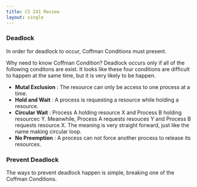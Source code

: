 ```yaml
---
title: CS 241 Review
layout: single
---
```


### Deadlock

In order for deadlock to occur, Coffman Conditions must present.

Why need to know Coffman Condition? Deadlock occurs only if all of the following conditons are exist. It looks like these four conditions are difficult to happen at the same time, but it is very likely to be happen.

* **Mutal Exclusion** : The resource can only be access to one process at a time.
* **Hold and Wait** : A process is requesting a resource while holding a resource.
* __Circular Wait__ : Process A holding resource X and Process B holding resourcec Y. Meanwhile, Process A requests resouces Y and Process B requests resource X. The meaning is very straight forward, just like the name making circular loop.
* __No Preemption__ : A process can not force another process to release its resources.

### Prevent Deadlock

The ways to prevent deadlock happen is simple, breaking one of the Coffman Conditions.